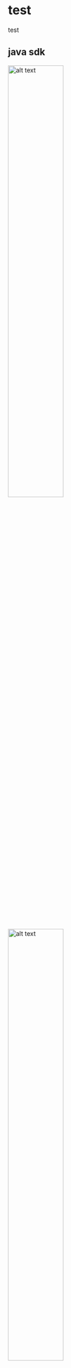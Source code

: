 # test
test

## java sdk

<img src=https://repo.gokuai.cn/app/ImageResourceForMD/raw/master/YunkuJavaSDK/clean.jpg alt="alt text" title="Title" width="50%" height="50%"/>

<img src=https://repo.gokuai.cn/app/ImageResourceForMD/raw/master/YunkuJavaSDK/delete.jpg alt="alt text" title="Title" width="50%" height="50%"/>

## csharp sdk
<img src=https://repo.gokuai.cn/app/ImageResourceForMD/raw/master/YunkuCsharpSDK/CLI.jpeg alt="CLI" title="CLI" width="50%" height="50%"/>

<img src=https://repo.gokuai.cn/app/ImageResourceForMD/raw/master/YunkuCsharpSDK/open%20nuget.jpeg alt="open nuget" title="open nuget" width="50%" height="50%"/>

<img src=https://repo.gokuai.cn/app/ImageResourceForMD/raw/master/YunkuCsharpSDK/install.jpeg alt="install" title="install" width="50%" height="50%"/>

<img src=https://repo.gokuai.cn/app/ImageResourceForMD/raw/master/YunkuCsharpSDK/open%20CLI.jpg alt="open CLI" title="open CLI" width="50%" height="50%"/>

## error 
<img src=https://repo.gokuai.cn/app/ImageResourceForMD/raw/master/YunkuCsharpSDK/CLI.jpg alt=“CLI" title=“CLI" width="50%"  height="50%”/>

<img src=https://repo.gokuai.cn/app/ImageResourceForMD/raw/master/YunkuCsharpSDK/install.jpeg alt=“install" title=“install"  width="50%" height="50%”/>

<img src=https://repo.gokuai.cn/app/ImageResourceForMD/raw/master/YunkuCsharpSDK/open%20CLI.jpg alt=“open CLI" title=“open   CLI" width="50%" height="50%”/>

<img src=https://repo.gokuai.cn/app/ImageResourceForMD/raw/master/YunkuCsharpSDK/open%20nuget.jpeg alt=“open nuget"   title=“open nuget" width="50%" height="50%”/>
